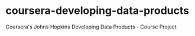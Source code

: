 # coursera-developing-data-products
Coursera's Johns Hopkins Developing Data Products - Course Project
